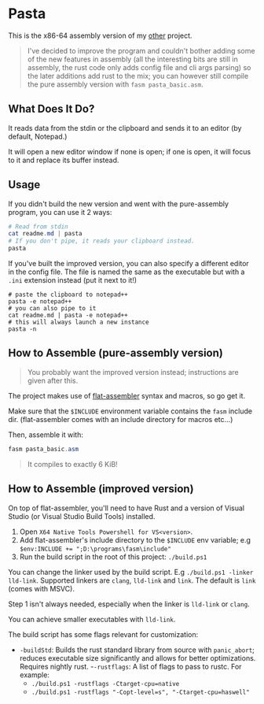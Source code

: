 # Pasta
This is the x86-64 assembly version of my [other](https://github.com/insomnimus/pasta) project.

> I've decided to improve the program and couldn't bother adding some of the new features in assembly (all the interesting bits are still in assembly, the rust code only adds config file and cli args parsing) so the later additions add rust to the mix; you can however still compile the pure assembly version with `fasm pasta_basic.asm`.

## What Does It Do?
It reads data from the stdin  or the clipboard and sends it to an editor (by default, Notepad.)

It will open a new editor window if none is open; if one is open, it will focus to it and replace its buffer instead.

## Usage
If you didn't build the new version and went with the pure-assembly program, you can use it 2 ways:

```powershell
# Read from stdin
cat readme.md | pasta
# If you don't pipe, it reads your clipboard instead.
pasta
```

If you've built the improved version, you can also specify a different editor in the config file.
The file is named the same as the executable but with a `.ini` extension instead (put it next to it!)

```
# paste the clipboard to notepad++
pasta -e notepad++
# you can also pipe to it
cat readme.md | pasta -e notepad++
# this will always launch a new instance
pasta -n
```

## How to Assemble (pure-assembly version)
> You probably want the improved version instead; instructions are given after this.

The project makes use of [flat-assembler](https://flatassembler.net) syntax and macros, so go get it.

Make sure that the `$INCLUDE` environment variable contains the `fasm` include dir.
(flat-assembler comes with an include directory for macros etc...)

Then, assemble it with:

```powershell
fasm pasta_basic.asm
```

> It compiles to exactly 6 KiB!

## How to Assemble (improved version)
On top of flat-assembler, you'll need to have Rust and a version of Visual Studio (or Visual Studio Build Tools) installed.

1. Open `X64 Native Tools Powershell for VS<version>`.
2. Add flat-assembler's include directory to the `$INCLUDE` env variable; e.g `$env:INCLUDE += ";D:\programs\fasm\include"`
3. Run the build script in the root of this project: `./build.ps1`

You can change the linker used by the build script. E.g `./build.ps1 -linker lld-link`. Supported linkers are `clang`, `lld-link` and `link`. The default is `link` (comes with MSVC).

Step 1 isn't always needed, especially when the linker is `lld-link` or `clang`.

You can achieve smaller executables with `lld-link`.

The build script has some flags relevant for customization:
- `-buildStd`: Builds the rust standard library from source with `panic_abort`; reduces executable size significantly and allows for better optimizations. Requires nightly rust.
-`-rustflags`: A list of flags to pass to rustc. For example:
	- `./build.ps1 -rustflags -Ctarget-cpu=native`
	- `./build.ps1 -rustflags "-Copt-level=s", "-Ctarget-cpu=haswell"`
